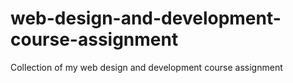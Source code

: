 # web-design-and-development-course-assignment
Collection of my web design and development course assignment
